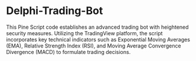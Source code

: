 # Delphi-Trading-Bot
This Pine Script code establishes an advanced trading bot with heightened security measures. Utilizing the TradingView platform, the script incorporates key technical indicators such as Exponential Moving Averages (EMA), Relative Strength Index (RSI), and Moving Average Convergence Divergence (MACD) to formulate trading decisions.
